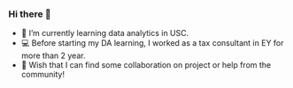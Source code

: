 ### Hi there 👋

- 🌱 I’m currently learning data analytics in USC.
- 💻 Before starting my DA learning, I worked as a tax consultant in EY for more than 2 year.
- 👯 Wish that I can find some collaboration on project or help from the community!

